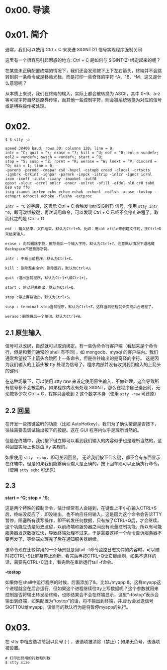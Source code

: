 # 0x00. 导读

# 0x01. 简介

通常，我们可以使用 Ctrl + C 来发送 SIGINT(2) 信号实现程序强制关闭

这里有一个很容易引起困惑的地方: Ctrl + C 是如何与 SIGINT(2) 绑定起来的呢？

在某些未正确配置终端的情况下，我们还会发现按下上下左右箭头，终端并不会跳转到前一条命令或是移动光标，而是打印一些奇怪的字符 ^A、^B、^M，这又是什么意思呢？

从本质上来说，我们在终端的输入，实际上都会被转换为 ASCII，其中 0~9、a-z 等可视字符自然是原样传输，而其他一些控制字符，则会被系统转换为对应的信号或是特殊操作被处理。

# 0x02. 

```
$ $ stty -a

speed 38400 baud; rows 30; columns 120; line = 0;
intr = ^C; quit = ^\; erase = ^?; kill = ^U; eof = ^D; eol = <undef>; eol2 = <undef>; swtch = <undef>; start = ^Q;
stop = ^S; susp = ^Z; rprnt = ^R; werase = ^W; lnext = ^V; discard = ^O; min = 1; time = 0;
-parenb -parodd -cmspar cs8 -hupcl -cstopb cread -clocal -crtscts
-ignbrk -brkint -ignpar -parmrk -inpck -istrip -inlcr -igncr icrnl ixon -ixoff -iuclc -ixany -imaxbel -iutf8
opost -olcuc -ocrnl onlcr -onocr -onlret -ofill -ofdel nl0 cr0 tab0 bs0 vt0 ff0
isig icanon iexten echo echoe echok -echonl -noflsh -xcase -tostop -echoprt echoctl echoke -flusho -extproc
```

`intr = ^C` 的字段，这表示 Ctrl + C 会触发 intr(SIGINT) 信号，使用 `stty intr ^G`，即可改绑按键，再次调用命令，可以发现 Ctrl + C 已经不会停止进程了，取而代之的是 Ctrl + G

```
eof : 输入结束，文件结束，默认为Ctrl+D。比如：用cat >file来创建文件时，按Ctrl+D来结束输入。

erase : 向后删除字符，擦除最后一个输入字符，默认为Ctrl+?。注意默认情况下退格键Backspace不是删除字符。

intr : 中断当前程序，默认为Ctrl+C。

kill : 删除整条命令，删除整行，默认为Ctrl+U。

quit :退出当前程序，默认为Ctrl+\或Ctrl+|。

start : 启动屏幕输出，默认为Ctrl+Q。

stop :停止屏幕输出，默认为Ctrl+S。

susp : terminal stop当前程序，默认为Ctrl+Z。这样当前进程就会变成后台进程了。

werase：删除最后一个单词，默认为Ctrl+W。
```

## 2.1 原生输入

信号可以改绑，自然就可以取消绑定。有一些伪命令行客户端（看起来是个命令行，但是和我们通常的 shell 有不同），如 mongodb、mysql 的客户端内。我们通常希望按下上箭头会跳回上一条命令，但是往往输出的是奇怪的字符。
这是因为我们输入的上箭头被 tty 处理为信号了，程序内部并没有收到我们输入的上箭头的键码

在这种场景下，可以使用 stty raw 来设定使用原生输入，不做处理。这会导致所有信号都不会被监听，如果程序内没有处理 SIGINT，那么在程序自己退出前，无论按多少次 Ctrl + C，程序只会收到 2 这个数字本身（使用 `stty -raw` 可还原）

## 2.2 回显

在开发一些按键监听的功能（比如 AutoHotkey），我们为了确认按键是否按下，往往需要去调试输出按下的按键。这在 GUI 程序内似乎是理所当然的。

但是在终端中，我们按下键立即可以看到我们输入的内容似乎也是理所当然的，这种回显实际上也是由 tty 实现的。

如果使用 `stty -echo`，即可关闭回显。
无论我们按下什么键，都不会有东西显示在终端中。但是如果我们能够确认输入是正确的，按下回车则可以正确执行命令。（使用 `stty echo` 可还原）

## 2.3 

**start = ^Q; stop = ^S;**  

这是两个特殊的控制命令，估计经常有人会碰到，在键盘上不小心输入CTRL+S后，终端没反应了，即没输出，也不响应任何输入。这是因为这个命令会告诉TTY暂停，阻塞所有读写操作，即不转发任何数据，只有按了CTRL+Q后，才会继续。这个功能应该是历史遗留，以前终端和服务器之间没有流量控制功能，所以有可能服务器发送数据过快，导致终端处理不过来，于是需要这样一个命令告诉服务器不要再发了，等终端处理完了后在通知服务器继续。

该命令现在比较常用的一个场景就是用tail -f命令监控日志文件的内容时，可以随时按CTRL+S让屏幕停止刷新，看完后再按CTRL+Q让它继续刷，如果不这样的话，需要先CTRL+C退出，看完后在重新运行tail -f命令。

**-tostop**

如果你在shell中运行程序的时候，后面添加了&，比如./myapp &，这样myapp这个进程就会在后台运行，但如果这个进程继续往tty上写数据呢？这个参数就用来控制是否将输出转发给终端，也即结果会不会在终端显示，这里“-tostop”表示会输出到终端，如果配置为“tostop”的话，将不输出到终端，并且tty会发送信号SIGTTOU给myapp，该信号的默认行为是将暂停myapp的执行。

# 0x03.

在 stty 中相应选项前冠以负号 (-) ，该选项被清除（禁止）；如果无负号，该选项被设置。

```
# 打印出终端的行数和列数
$ stty size
```